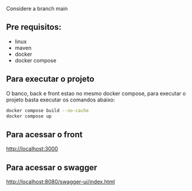 Considere a branch main

## Pre requisitos:
 - linux
 - maven
 - docker
 - docker compose


## Para executar o projeto

O banco, back e front estao no mesmo docker compose, para executar o projeto basta executar os comandos abaixo:

``` bash
docker compose build --no-cache
docker compose up
```

## Para acessar o front
[http://localhost:3000](http://localhost:3000)


## Para acessar o swagger
[http://localhost:8080/swagger-ui/index.html](http://localhost:8080/swagger-ui/index.html)

``` bash